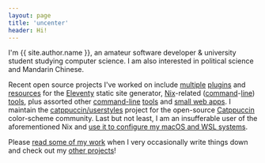 ```yaml
---
layout: page
title: 'uncenter'
header: Hi!
---
```


I'm {{ site.author.name }}, an amateur software developer & university student studying computer science. I am also interested in political science and Mandarin Chinese.

Recent open source projects I've worked on include [multiple](https://github.com/uncenter/eleventy-plugin-validate) [plugins](https://github.com/uncenter/eleventy-plugin-icons) and [resources](https://github.com/uncenter/learn-eleventy) for the [Eleventy](https://11ty.dev) static site generator, [Nix](https://nixos.org/)-related ([command](https://github.com/uncenter/nixpkgs-track)-[line](https://github.com/uncenter/nixpkgs-using)) [tools](https://github.com/uncenter/json-to-nix), plus assorted other [command-line](https://github.com/uncenter/kittysay) [tools](https://github.com/uncenter/purr) and [small web apps](https://tree.uncenter.dev/). I maintain the [catppuccin/userstyles](https://github.com/catppuccin/userstyles) project for the open-source [Catppuccin](https://catppuccin.com/) color-scheme community. Last but not least, I am an insufferable user of the aforementioned Nix and [use it to configure my macOS and WSL systems](https://github.com/uncenter/flake).

Please [read some of my work](/posts/) when I very occasionally write things down and check out my [other projects](/projects/)!
